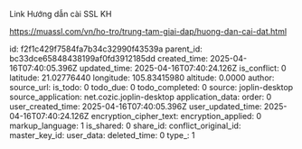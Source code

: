 Link Hướng dẫn cài SSL KH

https://muassl.com/vn/ho-tro/trung-tam-giai-dap/huong-dan-cai-dat.html

id: f2f1c429f7584fa7b34c32990f43539a
parent_id: bc33dce65848438199af0fd3912185dd
created_time: 2025-04-16T07:40:05.396Z
updated_time: 2025-04-16T07:40:24.126Z
is_conflict: 0
latitude: 21.02776440
longitude: 105.83415980
altitude: 0.0000
author: 
source_url: 
is_todo: 0
todo_due: 0
todo_completed: 0
source: joplin-desktop
source_application: net.cozic.joplin-desktop
application_data: 
order: 0
user_created_time: 2025-04-16T07:40:05.396Z
user_updated_time: 2025-04-16T07:40:24.126Z
encryption_cipher_text: 
encryption_applied: 0
markup_language: 1
is_shared: 0
share_id: 
conflict_original_id: 
master_key_id: 
user_data: 
deleted_time: 0
type_: 1
